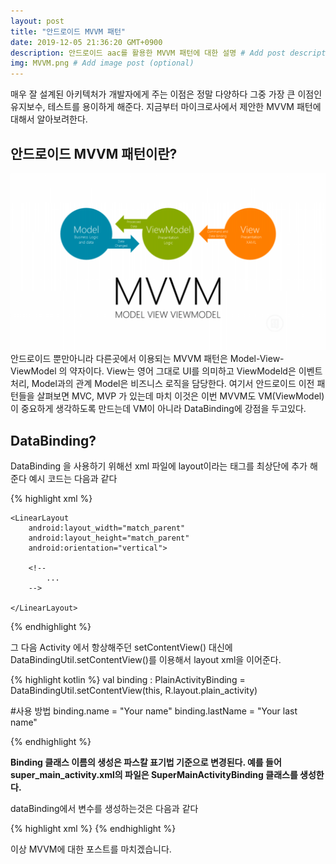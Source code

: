 ```yaml
---
layout: post
title: "안드로이드 MVVM 패턴"
date: 2019-12-05 21:36:20 GMT+0900
description: 안드로이드 aac를 활용한 MVVM 패턴에 대한 설명 # Add post description (optional)
img: MVVM.png # Add image post (optional)
---
```


매우 잘 설계된 아키텍처가 개발자에게 주는 이점은 정말 다양하다 그중 가장 큰 이점인 유지보수, 테스트를 용이하게 해준다. 지금부터 마이크로사에서 제안한 MVVM 패턴에 대해서 알아보려한다.

## 안드로이드 MVVM 패턴이란?

![MVVM패턴](../assets/img/MVVM.png)
안드로이드 뿐만아니라 다른곳에서 이용되는 MVVM 패턴은 Model-View-ViewModel 의 약자이다. View는 영어 그대로 UI를 의미하고 ViewModeld은 이벤트처리, Model과의 관계 Model은 비즈니스 로직을 담당한다. 여기서 안드로이드 이전 패턴들을 살펴보면 MVC, MVP 가 있는데 마치 이것은 이번 MVVM도 VM(ViewModel)이 중요하게 생각하도록 만드는데 VM이 아니라 DataBinding에 강점을 두고있다.

## DataBinding?

DataBinding 을 사용하기 위해선 xml 파일에 layout이라는 태그를 최상단에 추가 해 준다
예시 코드는 다음과 같다

{% highlight xml %}
<?xml version="1.0" encoding="utf-8"?>

<layout xmlns:android="http://schemas.android.com/apk/res/android"
    >

    <LinearLayout
        android:layout_width="match_parent"
        android:layout_height="match_parent"
        android:orientation="vertical">

        <!--
            ...
        -->

    </LinearLayout>

</layout>
{% endhighlight %}

그 다음 Activity 에서 항상해주던 setContentView() 대신에 DataBindingUtil.setContentView()를 이용해서 layout xml을 이어준다.

{% highlight kotlin %}
val binding : PlainActivityBinding =
DataBindingUtil.setContentView(this, R.layout.plain_activity)

#사용 방법
binding.name = "Your name"
binding.lastName = "Your last name"

{% endhighlight %}

**Binding 클래스 이름의 생성은 파스칼 표기법 기준으로 변경된다.
예를 들어 super_main_activity.xml의 파일은 SuperMainActivityBinding 클래스를 생성한다.**

dataBinding에서 변수를 생성하는것은 다음과 같다

{% highlight xml %}
<data>
<variable name="name" type="String"/>
<variable name="lastName" type="String"/>
</data>
{% endhighlight %}

이상 MVVM에 대한 포스트를 마치겠습니다.
